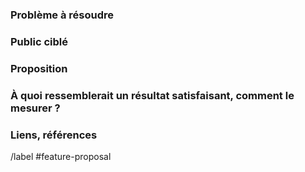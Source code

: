 ### Problème à résoudre

<!--- Description du problème, cas d'utilisation, bénéfice, buts, etc. -->

### Public ciblé

<!--- Pour qui fait-on cela ? -->

### Proposition

<!---Comment allons-nous résoudre le problème ? -->

### À quoi ressemblerait un résultat satisfaisant, comment le mesurer ?


### Liens, références

/label #feature-proposal
